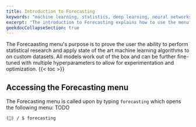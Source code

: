```yaml
---
title: Introduction to Forecasting
keywords: "machine learning, statistics, deep learning, neural networks, time series, research, feature engineering, hyperparameters"
excerpt: "The introduction to Forecasting explains how to use the menu"
geekdocCollapseSection: true
---
```

The Forecaasting menu's purpose is to prove the user the ability to perform statistical research and apply state of the art machine learning algorithms to on custom datasets. All models work out of the box and can be further fine-tuned with multiple hyperparameters to allow for experimentation and optimization.
{{< toc >}}

## Accessing the Forecasting menu

The Forecasting menu is called upon by typing `forecasting` which opens the following menu: TODO
```
(🦋) / $ forecasting
```
